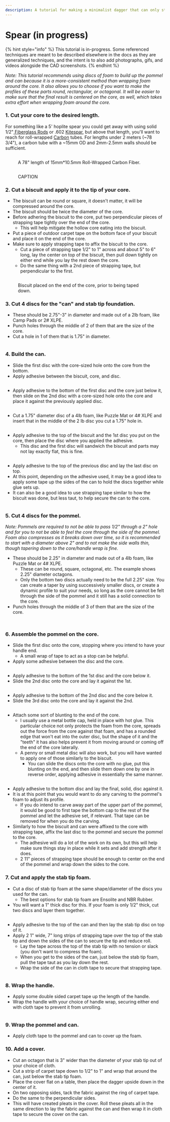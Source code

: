 ```yaml
---
description: A tutorial for making a minimalist dagger that can only stab.
---
```


# Spear (in progress)

{% hint style="info" %}
This tutorial is in-progress. Some referenced techniques are meant to be described elsewhere in the docs as they are generalized techniques, and the intent is to also add photographs, gifs, and videos alongside the CAD screenshots.
{% endhint %}

_Note: This tutorial recommends using discs of foam to build up the pommel and can because it is a more-consistent method than wrapping foam around the core. It also allows you to choose if you want to make the profiles of these parts round, rectangular, or octagonal. It will be easier to make sure that the final result is centered on the core, as well, which takes extra effort when wrapping foam around the core._

### 1. Cut your core to the desired length.

For something like a 5' hoplite spear you could get away with using solid 1/2"[ Fiberglass Rods](https://docs.foamdom.com/materials/cores#fiberglass-rods) or .602 [Kitespar](https://docs.foamdom.com/materials/cores#fiberglass-tubes), but above that length, you'll want to reach for roll-wrapped [Carbon](https://docs.foamdom.com/materials/cores#carbon) tubes. For lengths under 2 meters (\~78 3/4"), a carbon tube with a \~15mm OD and 2mm-2.5mm walls should be sufficient.

<figure><img src="../../.gitbook/assets/placeholder.svg" alt=""><figcaption><p>A 78" length of 15mm*10.5mm Roll-Wrapped Carbon Fiber.</p></figcaption></figure>

<figure><img src="../../.gitbook/assets/placeholder.svg" alt=""><figcaption><p>CAPTION</p></figcaption></figure>

### 2. Cut a biscuit and apply it to the tip of your core.

* The biscuit can be round or square, it doesn't matter, it will be compressed around the core.
* The biscuit should be twice the diameter of the core.
* Before adhering the biscuit to the core, put two perpendicular pieces of strapping tape tightly over the end of the core.
  * This will help mitigate the hollow core eating into the biscuit.
* Put a piece of outdoor carpet tape on the bottom face of your biscuit and place it on the end of the core.
* Make sure to apply strapping tape to affix the biscuit to the core.
  * Cut a piece of strapping tape 1/2" to 1" across and about 5" to 6" long, lay the center on top of the biscuit, then pull down tightly on either end while you lay the rest down the core.
  * Do the same thing with a 2nd piece of strapping tape, but perpendicular to the first.

<figure><img src="../../.gitbook/assets/image (24).png" alt=""><figcaption><p>Biscuit placed on the end of the core, prior to being taped down.</p></figcaption></figure>

### 3. Cut 4 discs for the "can" and stab tip foundation.

* These should be 2.75"-3" in diameter and made out of a 2lb foam, like Camp Pads or 2# XLPE.
* Punch holes through the middle of 2 of them that are the size of the core.
* Cut a hole in 1 of them that is 1.75" in diameter.

<figure><img src="../../.gitbook/assets/image (19).png" alt=""><figcaption></figcaption></figure>

### 4. Build the can.

* Slide the first disc with the core-sized hole onto the core from the bottom.
* Apply adhesive between the biscuit, core, and disc.

<figure><img src="../../.gitbook/assets/image (22).png" alt=""><figcaption></figcaption></figure>

* Apply adhesive to the bottom of the first disc and the core just below it, then slide on the 2nd disc with a core-sized hole onto the core and place it against the previously applied disc.

<figure><img src="../../.gitbook/assets/image (23).png" alt=""><figcaption></figcaption></figure>

* Cut a 1.75" diameter disc of a 4lb foam, like Puzzle Mat or 4# XLPE and insert that in the middle of the 2 lb disc you cut a 1.75" hole in.

<figure><img src="../../.gitbook/assets/image (1) (1) (1).png" alt=""><figcaption></figcaption></figure>

* Apply adhesive to the top of the biscuit and the 1st disc you put on the core, then place the disc where you applied the adhesive.
  * This disc and the first disc will sandwich the biscuit and parts may not lay exactly flat, this is fine.

<figure><img src="../../.gitbook/assets/image (1) (1) (1) (1).png" alt=""><figcaption></figcaption></figure>

* Apply adhesive to the top of the previous disc and lay the last disc on top.
* At this point, depending on the adhesive used, it may be a good idea to apply some tape up the sides of the can to hold the discs together while glue sets up.
* It can also be a good idea to use strapping tape similar to how the biscuit was done, but less taut, to help secure the can to the core.

<figure><img src="../../.gitbook/assets/image (2).png" alt=""><figcaption></figcaption></figure>

### 5. Cut 4 discs for the pommel.

_Note: Pommels are required to not be able to pass 1/2" through a 2" hole and for you to not be able to feel the core through the side of the pommel. Foam also compresses as it breaks down over time, so it is recommended to start with a diameter above 2" and to not make the side walls thin, though tapering down to the core/handle wrap is fine._

* These should be 2.25" in diameter and made out of a 4lb foam, like Puzzle Mat or 4# XLPE.
  * These can be round, square, octagonal, etc. The example shows 2.25" diameter octagons.
  * Only the bottom two discs actually need to be the full 2.25" size. You can create a taper by using successively smaller discs, or create a dynamic profile to suit your needs, so long as the core cannot be felt through the side of the pommel and it still has a solid connection to the core.
* Punch holes through the middle of 3 of them that are the size of the core.

<figure><img src="../../.gitbook/assets/image (3).png" alt=""><figcaption></figcaption></figure>

<figure><img src="../../.gitbook/assets/image (5).png" alt=""><figcaption></figcaption></figure>

### 6. Assemble the pommel on the core.

* Slide the first disc onto the core, stopping where you intend to have your handle end.
  * A small wrap of tape to act as a stop can be helpful.
* Apply some adhesive between the disc and the core.

<figure><img src="../../.gitbook/assets/image (6).png" alt=""><figcaption></figcaption></figure>

* Apply adhesive to the bottom of the 1st disc and the core below it.
* Slide the 2nd disc onto the core and lay it against the 1st.

<figure><img src="../../.gitbook/assets/image (7).png" alt=""><figcaption></figcaption></figure>

* Apply adhesive to the bottom of the 2nd disc and the core below it.
* Slide the 3rd disc onto the core and lay it against the 2nd.

<figure><img src="../../.gitbook/assets/image (8).png" alt=""><figcaption></figcaption></figure>

* Attach some sort of blunting to the end of the core.
  * I usually use a metal bottle cap, held in place with hot glue. This particular choice not only protects the foam from the core, spreads out the force from the core against that foam, and has a rounded edge that won't eat into the outer disc, but the shape of it and the "teeth" it has also helps prevent it from moving around or coming off the end of the core laterally.
  * A penny or small metal disc will also work, but you will have wanted to apply one of those similarly to the biscuit.
    * You can slide the discs onto the core with no glue, put this blunting on the end, and then slide them down one by one in reverse order, applying adhesive in essentially the same manner.

<figure><img src="../../.gitbook/assets/image (10).png" alt=""><figcaption></figcaption></figure>

* Apply adhesive to the bottom disc and lay the final, solid, disc against it.
* It is at this point that you would want to do any carving to the pommel's foam to adjust its profile.
  * If you do intend to carve away part of the upper part of the pommel, it would be good to first tape the bottom cap to the rest of the pommel and let the adhesive set, if relevant. That tape can be removed for when you do the carving.
* Similarly to how the biscuit and can were affixed to the core with strapping tape, affix the last disc to the pommel and secure the pommel to the core.
  * The adhesive will do a lot of the work on its own, but this will help make sure things stay in place while it sets and add strength after it does.
  * 2 11" pieces of strapping tape should be enough to center on the end of the pommel and wrap down the sides to the core.

### 7. Cut and apply the stab tip foam.

* Cut a disc of stab tip foam at the same shape/diameter of the discs you used for the can.
  * The best options for stab tip foam are Ensolite and NBR Rubber.
* You will want a 1" thick disc for this. If your foam is only 1/2" thick, cut two discs and layer them together.

<figure><img src="../../.gitbook/assets/image (14).png" alt=""><figcaption></figcaption></figure>

* Apply adhesive to the top of the can and then lay the stab tip disc on top of it.
* Apply 2 1" wide, 7" long strips of strapping tape over the top of the stab tip and down the sides of the can to secure the tip and reduce roll.
  * Lay the tape across the top of the stab tip with no tension or slack (you don't want to compress the foam).
  * When you get to the sides of the can, just below the stab tip foam, pull the tape taut as you lay down the rest.
  * Wrap the side of the can in cloth tape to secure that strapping tape.

<figure><img src="../../.gitbook/assets/image (15).png" alt=""><figcaption></figcaption></figure>

### 8. Wrap the handle.

* Apply some double sided carpet tape up the length of the handle.
* Wrap the handle with your choice of handle wrap, securing either end with cloth tape to prevent it from unrolling.

<figure><img src="../../.gitbook/assets/image (16).png" alt=""><figcaption></figcaption></figure>

### 9. Wrap the pommel and can.

* Apply cloth tape to the pommel and can to cover up the foam.

### 10. Add a cover.

* Cut an octagon that is 3" wider than the diameter of your stab tip out of your choice of cloth.
* Cut a strip of carpet tape down to 1/2" to 1" and wrap that around the can, just below the stab tip foam.
* Place the cover flat on a table, then place the dagger upside down in the center of it.
* On two opposing sides, tack the fabric against the ring of carpet tape.
* Do the same to the perpendicular sides.
* This will have created pleats in the cover. Roll these pleats all in the same direction to lay the fabric against the can and then wrap it in cloth tape to secure the cover on the can.

<figure><img src="../../.gitbook/assets/image (17).png" alt=""><figcaption></figcaption></figure>
